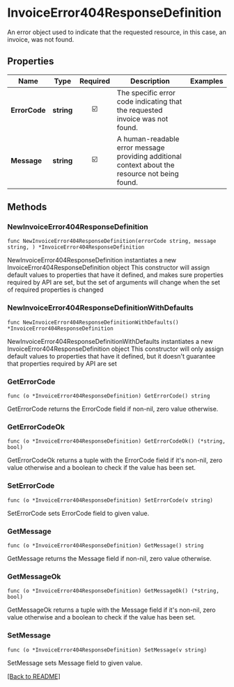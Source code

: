 # InvoiceError404ResponseDefinition
An error object used to indicate that the requested resource, in this case, an invoice, was not found.

## Properties
| Name | Type | Required | Description | Examples |
|------------|:-------------:|:-------------:|-------------|:-------------:|
| **ErrorCode** | **string** | ☑️ | The specific error code indicating that the requested invoice was not found. |  |
| **Message** | **string** | ☑️ | A human-readable error message providing additional context about the resource not being found. |  |

## Methods

### NewInvoiceError404ResponseDefinition

`func NewInvoiceError404ResponseDefinition(errorCode string, message string, ) *InvoiceError404ResponseDefinition`

NewInvoiceError404ResponseDefinition instantiates a new InvoiceError404ResponseDefinition object
This constructor will assign default values to properties that have it defined,
and makes sure properties required by API are set, but the set of arguments
will change when the set of required properties is changed

### NewInvoiceError404ResponseDefinitionWithDefaults

`func NewInvoiceError404ResponseDefinitionWithDefaults() *InvoiceError404ResponseDefinition`

NewInvoiceError404ResponseDefinitionWithDefaults instantiates a new InvoiceError404ResponseDefinition object
This constructor will only assign default values to properties that have it defined,
but it doesn't guarantee that properties required by API are set

### GetErrorCode

`func (o *InvoiceError404ResponseDefinition) GetErrorCode() string`

GetErrorCode returns the ErrorCode field if non-nil, zero value otherwise.

### GetErrorCodeOk

`func (o *InvoiceError404ResponseDefinition) GetErrorCodeOk() (*string, bool)`

GetErrorCodeOk returns a tuple with the ErrorCode field if it's non-nil, zero value otherwise
and a boolean to check if the value has been set.

### SetErrorCode

`func (o *InvoiceError404ResponseDefinition) SetErrorCode(v string)`

SetErrorCode sets ErrorCode field to given value.


### GetMessage

`func (o *InvoiceError404ResponseDefinition) GetMessage() string`

GetMessage returns the Message field if non-nil, zero value otherwise.

### GetMessageOk

`func (o *InvoiceError404ResponseDefinition) GetMessageOk() (*string, bool)`

GetMessageOk returns a tuple with the Message field if it's non-nil, zero value otherwise
and a boolean to check if the value has been set.

### SetMessage

`func (o *InvoiceError404ResponseDefinition) SetMessage(v string)`

SetMessage sets Message field to given value.



[[Back to README]](../../README.md)


